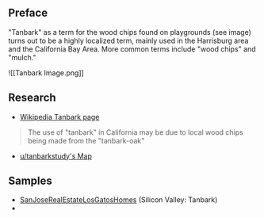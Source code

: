 ## Preface

"Tanbark" as a term for the wood chips found on playgrounds (see image) turns out to be a highly localized term, mainly used in the Harrisburg area and the California Bay Area. More common terms include "wood chips" and "mulch."

![[Tanbark Image.png]]

## Research

- [Wikipedia Tanbark page](https://en.wikipedia.org/wiki/Tanbark#:~:text=In%20some%20areas%20of%20the%20United%20States%2C%20such%20as%20northern%20California%5Bcitation%20needed%5D%2C%20%22mulch%22%20is%20often%20called%20tanbark)
> The use of "tanbark" in California may be due to local wood chips being made from the "tanbark-oak"
- [u/tanbarkstudy's Map](https://www.google.com/maps/d/u/0/viewer?ll=-3.81666561775622e-14%2C88.67995537446666&z=1&mid=1HQXCEPvY3OeCLVV8roEnWcuUtGWm4gCr)


## Samples
- [SanJoseRealEstateLosGatosHomes](https://sanjoserealestatelosgatoshomes.com/landscaping-with-tanbark-or-mulch-use-caution/) (Silicon Valley: Tanbark)
- 